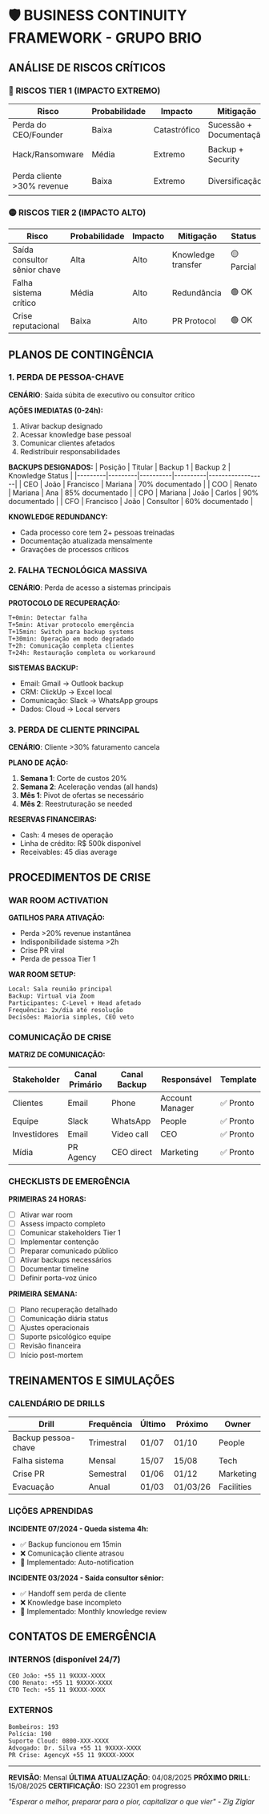 # 🛡️ BUSINESS CONTINUITY FRAMEWORK - GRUPO BRIO

## ANÁLISE DE RISCOS CRÍTICOS

### 🔴 RISCOS TIER 1 (IMPACTO EXTREMO)

| Risco | Probabilidade | Impacto | Mitigação | Status |
|-------|---------------|---------|-----------|--------|
| Perda do CEO/Founder | Baixa | Catastrófico | Sucessão + Documentação | 🟡 Parcial |
| Hack/Ransomware | Média | Extremo | Backup + Security | 🟢 Implementado |
| Perda cliente >30% revenue | Baixa | Extremo | Diversificação | 🟡 Em progresso |

### 🟡 RISCOS TIER 2 (IMPACTO ALTO)

| Risco | Probabilidade | Impacto | Mitigação | Status |
|-------|---------------|---------|-----------|--------|
| Saída consultor sênior chave | Alta | Alto | Knowledge transfer | 🟡 Parcial |
| Falha sistema crítico | Média | Alto | Redundância | 🟢 OK |
| Crise reputacional | Baixa | Alto | PR Protocol | 🟢 OK |

## PLANOS DE CONTINGÊNCIA

### 1. PERDA DE PESSOA-CHAVE

**CENÁRIO**: Saída súbita de executivo ou consultor crítico

**AÇÕES IMEDIATAS (0-24h):**
1. Ativar backup designado
2. Acessar knowledge base pessoal
3. Comunicar clientes afetados
4. Redistribuir responsabilidades

**BACKUPS DESIGNADOS:**
| Posição | Titular | Backup 1 | Backup 2 | Knowledge Status |
|---------|---------|----------|----------|------------------|
| CEO | João | Francisco | Mariana | 70% documentado |
| COO | Renato | Mariana | Ana | 85% documentado |
| CPO | Mariana | João | Carlos | 90% documentado |
| CFO | Francisco | João | Consultor | 60% documentado |

**KNOWLEDGE REDUNDANCY:**
- Cada processo core tem 2+ pessoas treinadas
- Documentação atualizada mensalmente
- Gravações de processos críticos

### 2. FALHA TECNOLÓGICA MASSIVA

**CENÁRIO**: Perda de acesso a sistemas principais

**PROTOCOLO DE RECUPERAÇÃO:**
```
T+0min: Detectar falha
T+5min: Ativar protocolo emergência
T+15min: Switch para backup systems
T+30min: Operação em modo degradado
T+2h: Comunicação completa clientes
T+24h: Restauração completa ou workaround
```

**SISTEMAS BACKUP:**
- Email: Gmail → Outlook backup
- CRM: ClickUp → Excel local
- Comunicação: Slack → WhatsApp groups
- Dados: Cloud → Local servers

### 3. PERDA DE CLIENTE PRINCIPAL

**CENÁRIO**: Cliente >30% faturamento cancela

**PLANO DE AÇÃO:**
1. **Semana 1**: Corte de custos 20%
2. **Semana 2**: Aceleração vendas (all hands)
3. **Mês 1**: Pivot de ofertas se necessário
4. **Mês 2**: Reestruturação se needed

**RESERVAS FINANCEIRAS:**
- Cash: 4 meses de operação
- Linha de crédito: R$ 500k disponível
- Receivables: 45 dias average

## PROCEDIMENTOS DE CRISE

### WAR ROOM ACTIVATION

**GATILHOS PARA ATIVAÇÃO:**
- Perda >20% revenue instantânea
- Indisponibilidade sistema >2h
- Crise PR viral
- Perda de pessoa Tier 1

**WAR ROOM SETUP:**
```
Local: Sala reunião principal
Backup: Virtual via Zoom
Participantes: C-Level + Head afetado
Frequência: 2x/dia até resolução
Decisões: Maioria simples, CEO veto
```

### COMUNICAÇÃO DE CRISE

**MATRIZ DE COMUNICAÇÃO:**

| Stakeholder | Canal Primário | Canal Backup | Responsável | Template |
|-------------|---------------|--------------|-------------|----------|
| Clientes | Email | Phone | Account Manager | ✅ Pronto |
| Equipe | Slack | WhatsApp | People | ✅ Pronto |
| Investidores | Email | Video call | CEO | ✅ Pronto |
| Mídia | PR Agency | CEO direct | Marketing | ✅ Pronto |

### CHECKLISTS DE EMERGÊNCIA

**PRIMEIRAS 24 HORAS:**
- [ ] Ativar war room
- [ ] Assess impacto completo
- [ ] Comunicar stakeholders Tier 1
- [ ] Implementar contenção
- [ ] Preparar comunicado público
- [ ] Ativar backups necessários
- [ ] Documentar timeline
- [ ] Definir porta-voz único

**PRIMEIRA SEMANA:**
- [ ] Plano recuperação detalhado
- [ ] Comunicação diária status
- [ ] Ajustes operacionais
- [ ] Suporte psicológico equipe
- [ ] Revisão financeira
- [ ] Início post-mortem

## TREINAMENTOS E SIMULAÇÕES

### CALENDÁRIO DE DRILLS

| Drill | Frequência | Último | Próximo | Owner |
|-------|------------|---------|---------|-------|
| Backup pessoa-chave | Trimestral | 01/07 | 01/10 | People |
| Falha sistema | Mensal | 15/07 | 15/08 | Tech |
| Crise PR | Semestral | 01/06 | 01/12 | Marketing |
| Evacuação | Anual | 01/03 | 01/03/26 | Facilities |

### LIÇÕES APRENDIDAS

**INCIDENTE 07/2024 - Queda sistema 4h:**
- ✅ Backup funcionou em 15min
- ❌ Comunicação cliente atrasou
- 📝 Implementado: Auto-notification

**INCIDENTE 03/2024 - Saída consultor sênior:**
- ✅ Handoff sem perda de cliente
- ❌ Knowledge base incompleto
- 📝 Implementado: Monthly knowledge review

## CONTATOS DE EMERGÊNCIA

### INTERNOS (disponível 24/7)
```
CEO João: +55 11 9XXXX-XXXX
COO Renato: +55 11 9XXXX-XXXX
CTO Tech: +55 11 9XXXX-XXXX
```

### EXTERNOS
```
Bombeiros: 193
Polícia: 190
Suporte Cloud: 0800-XXX-XXXX
Advogado: Dr. Silva +55 11 9XXXX-XXXX
PR Crise: AgencyX +55 11 9XXXX-XXXX
```

---

**REVISÃO**: Mensal
**ÚLTIMA ATUALIZAÇÃO**: 04/08/2025
**PRÓXIMO DRILL**: 15/08/2025
**CERTIFICAÇÃO**: ISO 22301 em progresso

*"Esperar o melhor, preparar para o pior, capitalizar o que vier" - Zig Ziglar*